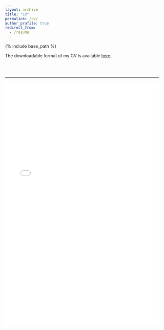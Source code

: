```yaml
---
layout: archive
title: "CV"
permalink: /cv/
author_profile: true
redirect_from:
  - /resume
---
```


{% include base_path %}

The downloadable format of my CV is available [here](files/cv_armelsoubeiga.pdf).

<br/><br/>

------------

<iframe src="files/cv_armelsoubeiga.pdf" width="100%" height="800" frameborder="no" border="0" marginwidth="0" marginheight="0"></iframe>
